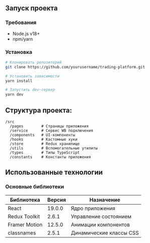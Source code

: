 
## Запуск проекта

### Требования
- Node.js v18+
- npm/yarn

### Установка
```bash
# Клонировать репозиторий
git clone https://github.com/yourusername/trading-platform.git

# Установить зависимости
yarn install

# Запустить dev-сервер
yarn dev
```

## Структура проекта:
```
/src
  /pages        # Страницы приложения
  /service      # Сервис WB подключения
  /components   # UI-компоненты
  /hooks        # Кастомные хуки
  /store        # Redux хранилище
  /utils        # Вспомогательные утилиты
  /types        # Типы TypeScript
  /constants    # Константы приложения
```

## Использованные технологии

### Основные библиотеки

| Библиотека      | Версия   | Назначение                     |
|-----------------|----------|--------------------------------|
| React           | 19.0.0   | Ядро приложения                |
| Redux Toolkit   | 2.6.1    | Управление состоянием          |
| Framer Motion   | 12.5.0   | Анимации компонентов           |
| classnames      | 2.5.1    | Динамические классы CSS        |
